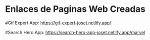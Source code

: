 # Enlaces de Paginas Web Creadas

#Gif Expert App: https://gif-expert-joset.netlify.app/

#Search Hero App: https://search-hero-app-joset.netlify.app/marvel
  
